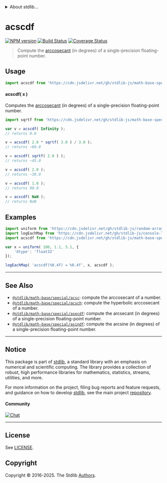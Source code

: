 <!--

@license Apache-2.0

Copyright (c) 2024 The Stdlib Authors.

Licensed under the Apache License, Version 2.0 (the "License");
you may not use this file except in compliance with the License.
You may obtain a copy of the License at

   http://www.apache.org/licenses/LICENSE-2.0

Unless required by applicable law or agreed to in writing, software
distributed under the License is distributed on an "AS IS" BASIS,
WITHOUT WARRANTIES OR CONDITIONS OF ANY KIND, either express or implied.
See the License for the specific language governing permissions and
limitations under the License.

-->


<details>
  <summary>
    About stdlib...
  </summary>
  <p>We believe in a future in which the web is a preferred environment for numerical computation. To help realize this future, we've built stdlib. stdlib is a standard library, with an emphasis on numerical and scientific computation, written in JavaScript (and C) for execution in browsers and in Node.js.</p>
  <p>The library is fully decomposable, being architected in such a way that you can swap out and mix and match APIs and functionality to cater to your exact preferences and use cases.</p>
  <p>When you use stdlib, you can be absolutely certain that you are using the most thorough, rigorous, well-written, studied, documented, tested, measured, and high-quality code out there.</p>
  <p>To join us in bringing numerical computing to the web, get started by checking us out on <a href="https://github.com/stdlib-js/stdlib">GitHub</a>, and please consider <a href="https://opencollective.com/stdlib">financially supporting stdlib</a>. We greatly appreciate your continued support!</p>
</details>

# acscdf

[![NPM version][npm-image]][npm-url] [![Build Status][test-image]][test-url] [![Coverage Status][coverage-image]][coverage-url] <!-- [![dependencies][dependencies-image]][dependencies-url] -->

> Compute the [arccosecant][arccosecant] (in degrees) of a single-precision floating-point number.



<section class="usage">

## Usage

```javascript
import acscdf from 'https://cdn.jsdelivr.net/gh/stdlib-js/math-base-special-acscdf@deno/mod.js';
```

#### acscdf( x )

Computes the [arccosecant][arccosecant] (in degrees) of a single-precision floating-point number.

```javascript
import sqrtf from 'https://cdn.jsdelivr.net/gh/stdlib-js/math-base-special-sqrtf@deno/mod.js';

var v = acscdf( Infinity );
// returns 0.0

v = acscdf( 2.0 * sqrtf( 3.0 ) / 3.0 );
// returns ~60.0

v = acscdf( sqrtf( 2.0 ) );
// returns ~45.0

v = acscdf( 2.0 );
// returns ~30.0

v = acscdf( 1.0 );
// returns 90.0

v = acscdf( NaN );
// returns NaN
```

</section>

<!-- /.usage -->

<section class="examples">

## Examples

<!-- eslint no-undef: "error" -->

```javascript
import uniform from 'https://cdn.jsdelivr.net/gh/stdlib-js/random-array-uniform@deno/mod.js';
import logEachMap from 'https://cdn.jsdelivr.net/gh/stdlib-js/console-log-each-map@deno/mod.js';
import acscdf from 'https://cdn.jsdelivr.net/gh/stdlib-js/math-base-special-acscdf@deno/mod.js';

var x = uniform( 100, 1.1, 5.1, {
    'dtype': 'float32'
});

logEachMap( 'acscdf(%0.4f) = %0.4f', x, acscdf );
```

</section>

<!-- /.examples -->

<!-- C interface documentation. -->



<!-- Section for related `stdlib` packages. Do not manually edit this section, as it is automatically populated. -->

<section class="related">

* * *

## See Also

-   <span class="package-name">[`@stdlib/math-base/special/acsc`][@stdlib/math/base/special/acsc]</span><span class="delimiter">: </span><span class="description">compute the arccosecant of a number.</span>
-   <span class="package-name">[`@stdlib/math-base/special/acsch`][@stdlib/math/base/special/acsch]</span><span class="delimiter">: </span><span class="description">compute the hyperbolic arccosecant of a number.</span>
-   <span class="package-name">[`@stdlib/math-base/special/asecdf`][@stdlib/math/base/special/asecdf]</span><span class="delimiter">: </span><span class="description">compute the arcsecant (in degrees) of a single-precision floating-point number.</span>
-   <span class="package-name">[`@stdlib/math-base/special/asindf`][@stdlib/math/base/special/asindf]</span><span class="delimiter">: </span><span class="description">compute the arcsine (in degrees) of a single-precision floating-point number.</span>

</section>

<!-- /.related -->

<!-- Section for all links. Make sure to keep an empty line after the `section` element and another before the `/section` close. -->


<section class="main-repo" >

* * *

## Notice

This package is part of [stdlib][stdlib], a standard library with an emphasis on numerical and scientific computing. The library provides a collection of robust, high performance libraries for mathematics, statistics, streams, utilities, and more.

For more information on the project, filing bug reports and feature requests, and guidance on how to develop [stdlib][stdlib], see the main project [repository][stdlib].

#### Community

[![Chat][chat-image]][chat-url]

---

## License

See [LICENSE][stdlib-license].


## Copyright

Copyright &copy; 2016-2025. The Stdlib [Authors][stdlib-authors].

</section>

<!-- /.stdlib -->

<!-- Section for all links. Make sure to keep an empty line after the `section` element and another before the `/section` close. -->

<section class="links">

[npm-image]: http://img.shields.io/npm/v/@stdlib/math-base-special-acscdf.svg
[npm-url]: https://npmjs.org/package/@stdlib/math-base-special-acscdf

[test-image]: https://github.com/stdlib-js/math-base-special-acscdf/actions/workflows/test.yml/badge.svg?branch=main
[test-url]: https://github.com/stdlib-js/math-base-special-acscdf/actions/workflows/test.yml?query=branch:main

[coverage-image]: https://img.shields.io/codecov/c/github/stdlib-js/math-base-special-acscdf/main.svg
[coverage-url]: https://codecov.io/github/stdlib-js/math-base-special-acscdf?branch=main

<!--

[dependencies-image]: https://img.shields.io/david/stdlib-js/math-base-special-acscdf.svg
[dependencies-url]: https://david-dm.org/stdlib-js/math-base-special-acscdf/main

-->

[chat-image]: https://img.shields.io/gitter/room/stdlib-js/stdlib.svg
[chat-url]: https://app.gitter.im/#/room/#stdlib-js_stdlib:gitter.im

[stdlib]: https://github.com/stdlib-js/stdlib

[stdlib-authors]: https://github.com/stdlib-js/stdlib/graphs/contributors

[umd]: https://github.com/umdjs/umd
[es-module]: https://developer.mozilla.org/en-US/docs/Web/JavaScript/Guide/Modules

[deno-url]: https://github.com/stdlib-js/math-base-special-acscdf/tree/deno
[deno-readme]: https://github.com/stdlib-js/math-base-special-acscdf/blob/deno/README.md
[umd-url]: https://github.com/stdlib-js/math-base-special-acscdf/tree/umd
[umd-readme]: https://github.com/stdlib-js/math-base-special-acscdf/blob/umd/README.md
[esm-url]: https://github.com/stdlib-js/math-base-special-acscdf/tree/esm
[esm-readme]: https://github.com/stdlib-js/math-base-special-acscdf/blob/esm/README.md
[branches-url]: https://github.com/stdlib-js/math-base-special-acscdf/blob/main/branches.md

[stdlib-license]: https://raw.githubusercontent.com/stdlib-js/math-base-special-acscdf/main/LICENSE

[arccosecant]: https://en.wikipedia.org/wiki/Inverse_trigonometric_functions

<!-- <related-links> -->

[@stdlib/math/base/special/acsc]: https://github.com/stdlib-js/math-base-special-acsc/tree/deno

[@stdlib/math/base/special/acsch]: https://github.com/stdlib-js/math-base-special-acsch/tree/deno

[@stdlib/math/base/special/asecdf]: https://github.com/stdlib-js/math-base-special-asecdf/tree/deno

[@stdlib/math/base/special/asindf]: https://github.com/stdlib-js/math-base-special-asindf/tree/deno

<!-- </related-links> -->

</section>

<!-- /.links -->
